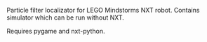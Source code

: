 Particle filter localizator for LEGO Mindstorms NXT robot. Contains simulator which can be run without NXT.

Requires pygame and nxt-python.

